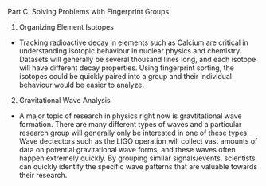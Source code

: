 
Part C: Solving Problems with Fingerprint Groups

1. Organizing Element Isotopes
 - Tracking radioactive decay in elements such as Calcium are critical in understanding isotopic behaviour in nuclear physics and chemistry. Datasets will generally be several thousand lines long, and each isotope will have different decay properties. Using fingerprint sorting, the isotopes could be quickly paired into a group and their individual behaviour would be easier to analyze.

2. Gravitational Wave Analysis
- A major topic of research in physics right now is gravtitational wave formation. There are many different types of waves and a particular research group will generally only be interested in one of these types. Wave dectectors such as the LIGO operation will collect vast amounts of data on potential gravitational wave forms, and these waves often happen extremely quickly. By grouping similar signals/events, scientists can quickly identify the specific wave patterns that are valuable towards their research.